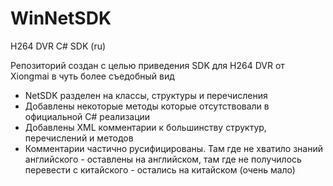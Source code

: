 # WinNetSDK
H264 DVR C# SDK (ru)

Репозиторий создан с целью приведения SDK для H264 DVR от Xiongmai в чуть более съедобный вид 

* NetSDK разделен на классы, структуры и перечисления
* Добавлены некоторые методы которые отсутствовали в официальной C# реализации
* Добавлены XML комментарии к большинству структур, перечислений и методов
* Комментарии частично русифицированы. Там где не хватило знаний английского - оставлены на английском, там где не получилось перевести с китайского - остались на китайском (очень мало)
